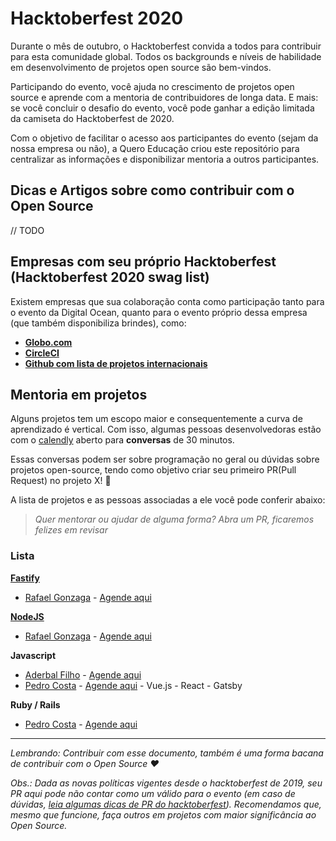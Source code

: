 # Hacktoberfest 2020

Durante o mês de outubro, o Hacktoberfest convida a todos para contribuir para esta comunidade global. Todos os backgrounds e níveis de habilidade em desenvolvimento de projetos open source são bem-vindos. 

Participando do evento, você ajuda no crescimento de projetos open source e aprende com a mentoria de contribuidores de longa data. E mais: se você concluir o desafio do evento, você pode ganhar a edição limitada da camiseta do Hacktoberfest de 2020.

Com o objetivo de facilitar o acesso aos participantes do evento (sejam da nossa empresa ou não), a Quero Educação criou este repositório para centralizar as informações e disponibilizar mentoria a outros participantes.

## Dicas e Artigos sobre como contribuir com o Open Source

// TODO

## Empresas com seu próprio Hacktoberfest (Hacktoberfest 2020 swag list)

Existem empresas que sua colaboração conta como participação tanto para o evento da Digital Ocean, quanto para o evento próprio dessa empresa (que também disponibiliza brindes), como:

- **[Globo.com](https://opensource.globo.com/hacktoberfest/)**
- **[CircleCI](https://hacktoberfest.circleci.com/)**
- **[Github com lista de projetos internacionais](https://github.com/crweiner/hacktoberfest-swag-list)**


## Mentoria em projetos

Alguns projetos tem um escopo maior e consequentemente a curva de aprendizado é vertical. Com isso, algumas pessoas desenvolvedoras estão com o [calendly](https://calendly.com/pt) aberto para **conversas** de 30 minutos.

Essas conversas podem ser sobre programação no geral ou dúvidas sobre projetos open-source, tendo como objetivo criar seu primeiro PR(Pull Request) no projeto X! :tada:

A lista de projetos e as pessoas associadas a ele você pode conferir abaixo:

> _Quer mentorar ou ajudar de alguma forma? Abra um PR, ficaremos felizes em revisar_

### Lista

**[Fastify](https://github.com/fastify/fastify)**
 - [Rafael Gonzaga](@rafaelgss) - [Agende aqui](https://calendly.com/rafaelgss/30min)

**[NodeJS](https://github.com/nodejs/node)**
 - [Rafael Gonzaga](@rafaelgss) - [Agende aqui](https://calendly.com/rafaelgss/30min)

**Javascript**
 - [Aderbal Filho](@AderbalFilho) - [Agende aqui](https://calendly.com/aderbalfilho/30min)
 - [Pedro Costa](@plcosta) - [Agende aqui](https://calendly.com/pedro-costa-quero/30min) - Vue.js - React - Gatsby

**Ruby / Rails**
 - [Pedro Costa](@plcosta) - [Agende aqui](https://calendly.com/pedro-costa-quero/30min)

---

_Lembrando: Contribuir com esse documento, também é uma forma bacana de contribuir com o Open Source :heart:_

_Obs.: Dada as novas políticas vigentes desde o hacktoberfest de 2019, seu PR aqui pode não contar como um válido para o evento (em caso de dúvidas, [leia algumas dicas de PR do hacktoberfest](https://hacktoberfest.digitalocean.com/details/#quality)). Recomendamos que, mesmo que funcione, faça outros em projetos com maior significância ao Open Source._
